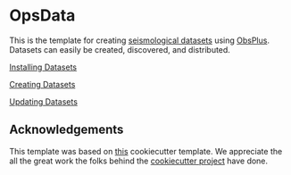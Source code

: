 # OpsData

This is the template for creating 
[seismological datasets](https://niosh-mining.github.io/obsplus/versions/latest/notebooks/datasets/datasets.html)
using [ObsPlus](www.github.com/niosh-mining/obsplus). Datasets can easily be created, discovered,
and distributed. 

[Installing Datasets](docs/install_dataset.md)

[Creating Datasets](docs/create_dataset.md)

[Updating Datasets](docs/update_dataset.md)


## Acknowledgements
This template was based on [this](https://github.com/audreyr/cookiecutter-pypackage)
cookiecutter template. We appreciate the all the great work the folks behind the
[cookiecutter project](https://github.com/audreyr/cookiecutter) have done.

